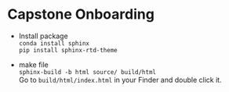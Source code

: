 # Capstone Onboarding
* Install package\
`conda install sphinx` \
`pip install sphinx-rtd-theme`

* make file \
`sphinx-build -b html source/ build/html` \
Go to `build/html/index.html` in your Finder and double click it.


   

